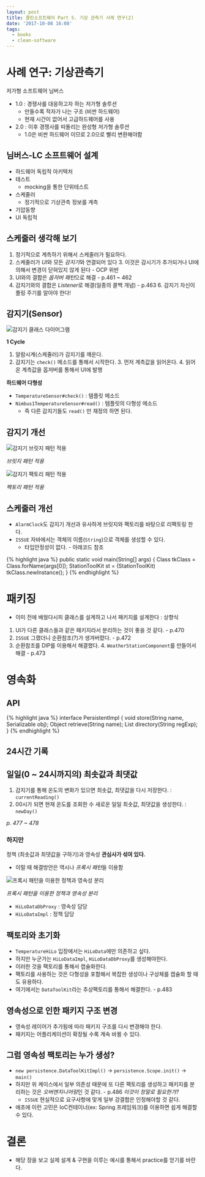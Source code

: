 ```yaml
---
layout: post
title: 클린소프트웨어 Part 5. 기상 관측기 사례 연구(2)
date: '2017-10-08 16:08'
tags:
  - books
  - clean-software
---
```


# 사례 연구: 기상관측기

저가형 소프트웨어 님버스

* 1.0 : 경쟁사를 대응하고자 하는 저가형 솔루션
    * 만들수록 적자가 나는 구조 (비싼 하드웨어)
    * 현재 시간이 없어서 고급하드웨어를 사용
* 2.0 : 이후 경쟁사를 따돌리는 완성형 저가형 솔루션
    * 1.0은 비싼 하드웨어 이므로 2.0으로 빨리 변환해야함

## 님버스-LC 소프트웨어 설계

* 하드웨어 독립적 아키텍처
* 테스트
    * mocking을 통한 단위테스트
* 스케줄러
    * 정기적으로 기상관측 정보를 계측
* 기압동향
* UI 독립적

## 스케줄러 생각해 보기

1. 정기적으로 계측하기 위해서 스케줄러가 필요하다.
2. 스케줄러가 *UI*와 모든 *감지기*와 연결되어 있다
    3. 이것은 감시기가 추가되거나 UI에 의해서 변경이 닫혀있지 않게 된다 - OCP 위반
4. UI와의 결합은 *옵저버 패턴*으로 해결 - p.461 ~ 462
5. 감지기와의 결합은 *Listener*로 해결(일종의 콜백 개념) - p.463
    6. 감지기 자신이 풀링 주기를 알아야 한다!

## 감지기(Sensor)

![감지기 클래스 다이어그램](/images/2017/10/sensor-class-diagram.png)

**1 Cycle**

1. 알람시계(스케줄러)가 감지기를 깨운다.
2. 감지기는 `check()` 메소드를 통해서 시작한다.
    3. 먼저 계측값을 읽어온다.
    4. 읽어온 계측값을 옵저버를 통해서 UI에 발행

**하드웨어 다형성**

* `TemperatureSensor#check()` : 템플릿 메소드
* `Nimbus1TemperatureSensor#read()` : 템플릿의 다형성 메소드
    * 즉 다른 감지기들도 `read()` 만 재정의 하면 된다.

## 감지기 개선

![감지기 브릿지 패턴 적용](/images/2017/10/sensor-apply-bridge.png)

*브릿지 패턴 적용*

![감지기 팩토리 패턴 적용](/images/2017/10/sensor-apply-factory.png)

*팩토리 패턴 적용*

## 스케줄러 개선

* `AlarmClock`도 감지기 개선과 유사하게 브릿지와 팩토리를 바탕으로 리팩토링 한다.
* `ISSUE` 자바에서는 객체의 이름(`String`)으로 객체를 생성할 수 있다.
    * 타입안정성이 없다. - 아래코드 참조

{% highlight java %}
public static void main(String[] args) {
    Class tkClass = Class.forName(args[0]);
    StationToolKit st = (StationToolKit) tkClass.newInstance();
}
{% endhighlight %}

# 패키징

* 이미 전에 배웠다시피 클래스를 설계하고 나서 패키지를 설계한다 : 상향식


1. UI가 다른 클래스들과 같은 패키지라서 분리하는 것이 좋을 것 같다. - p.470
2. `ISSUE` 그랬더니 순환참조(?)가 생겨버렸다. - p.472
3. 순환참조를 DIP를 이용해서 해결했다.
    4. `WeatherStationComponent`를 만들어서 해결 - p.473

# 영속화

## API

{% highlight java %}
interface PersistentImpl {
    void store(String name, Serializable obj);
    Object retrieve(String name);
    List directory(String regExp);
}
{% endhighlight %}

## 24시간 기록

## 일일(0 ~ 24시까지의) 최솟값과 최댓값

1. 감지기를 통해 온도의 변화가 있으면 최솟값, 최댓값을 다시 저장한다. : `currentReading()`
2. 00시가 되면 현재 온도를 조회한 수 새로운 일일 최솟값, 최댓값을 생성한다. : `newDay()`

*p. 477 ~ 478*

### 하지만

정책 (최솟값과 최댓값을 구하기)과 영속성 **관심사가 섞여 있다.**

* 이럴 때 해결방안은 역시나 *프록시 패턴*을 이용함

![프록시 패턴을 이용한 정책과 영속성 분리](/images/2017/10/segration-with-proxy.png)

*프록시 패턴을 이용한 정책과 영속성 분리*

* `HiLoDataDbProxy` : 영속성 담당
* `HiLoDataImpl` : 정책 담당

## 팩토리와 초기화

* `TemperatureHiLo` 입장에서는 `HiLoData`에만 의존하고 싶다.
* 하지만 누군가는 `HiLoDataImpl`, `HiLoDataDbProxy`를 생성해야한다.
* 이러한 것을 팩토리를 통해서 캡슐화한다.
* 팩토리를 사용하는 것은 다형성을 포함해서 복잡한 생성이나 구상체를 캡슐화 할 때도 유용하다.
* 여기에서는 `DataToolKit`라는 추상팩토리를 통해서 해결한다. - p.483

## 영속성으로 인한 패키지 구조 변경

* 영속성 레이어가 추가됨에 따라 패키지 구조를 다시 변경해야 한다.
* 패키지는 어플리케이션이 확장될 수록 계속 바뀔 수 있다.

## 그럼 영속성 팩토리는 누가 생성?

* `new persistence.DataToolKitImpl()` -> `persistence.Scope.init()` -> `main()`
* 하지만 위 케이스에서 일부 의존성 때문에 또 다른 팩토리를 생성하고 패키지를 분리하는 것은 *오버엔지니어링*인 것 같다. - p.486 *이것이 정말로 필요한가?*
    * `ISSUE` 현실적으로 요구사항에 맞게 일부 강결합은 인정해야할 것 같다.
* 애초에 이런 고민은 IoC컨테이너(ex: Spring 프레임워크)를 이용하면 쉽게 해결할 수 있다.

# 결론

* 해당 장을 보고 실제 설계 & 구현을 이루는 예시를 통해서 practice를 얻기를 바란다.
